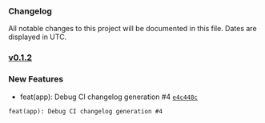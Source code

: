 ### Changelog

All notable changes to this project will be documented in this file. Dates are displayed in UTC.

### [v0.1.2]()

### New Features

- feat(app): Debug CI changelog generation #4 [`e4c448c`](https://github.com/ifx-code/changelog/commit/e4c448c2a43e21645cbd5235bd304bbe9adf95a0)
```
feat(app): Debug CI changelog generation #4
```
